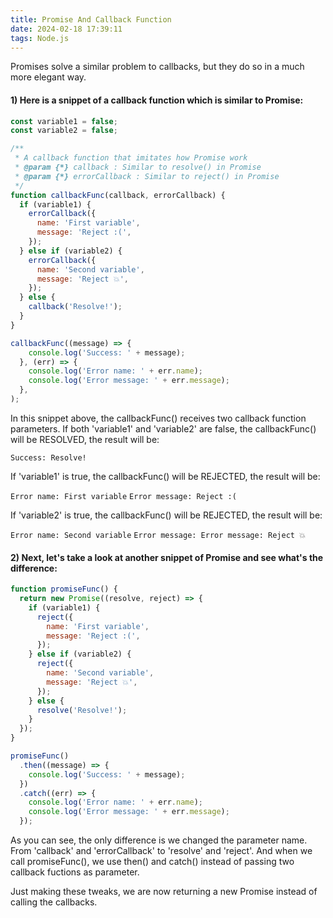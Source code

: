 ```yaml
---
title: Promise And Callback Function
date: 2024-02-18 17:39:11
tags: Node.js
---
```


Promises solve a similar problem to callbacks, but they do so in a much more elegant way.

#### 1) Here is a snippet of a callback function which is similar to Promise:

```javascript
const variable1 = false;
const variable2 = false;

/**
 * A callback function that imitates how Promise work
 * @param {*} callback : Similar to resolve() in Promise
 * @param {*} errorCallback : Similar to reject() in Promise
 */
function callbackFunc(callback, errorCallback) {
  if (variable1) {
    errorCallback({
      name: 'First variable',
      message: 'Reject :(',
    });
  } else if (variable2) {
    errorCallback({
      name: 'Second variable',
      message: 'Reject 💥',
    });
  } else {
    callback('Resolve!');
  }
}

callbackFunc((message) => {
    console.log('Success: ' + message);
  }, (err) => {
    console.log('Error name: ' + err.name);
    console.log('Error message: ' + err.message);
  },
);
```

In this snippet above, the callbackFunc() receives two callback function parameters. If both 'variable1' and 'variable2' are false, the callbackFunc() will be RESOLVED, the result will be:

`Success: Resolve!`

If 'variable1' is true,  the callbackFunc() will be REJECTED, the result will be:

`Error name: First variable`
`Error message: Reject :(`

If 'variable2' is true,  the callbackFunc() will be REJECTED, the result will be:

`Error name: Second variable`
`Error message: Error message: Reject 💥`



#### 2) Next, let's take a look at another snippet of Promise and see what's the difference:

```javascript
function promiseFunc() {
  return new Promise((resolve, reject) => {
    if (variable1) {
      reject({
        name: 'First variable',
        message: 'Reject :(',
      });
    } else if (variable2) {
      reject({
        name: 'Second variable',
        message: 'Reject 💥',
      });
    } else {
      resolve('Resolve!');
    }
  });
}

promiseFunc()
  .then((message) => {
    console.log('Success: ' + message);
  })
  .catch((err) => {
    console.log('Error name: ' + err.name);
    console.log('Error message: ' + err.message);
  });
```

As you can see, the only difference is we changed the parameter name. From 'callback' and 'errorCallback' to 'resolve' and 'reject'. And when we call promiseFunc(), we use then() and catch() instead of passing two callback fuctions as parameter. 

Just making these tweaks, we are now returning a new Promise instead of calling the callbacks.
